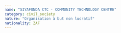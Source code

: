 ```yaml
---
name: "SIYAFUNDA CTC - COMMUNITY TECHNOLOGY CENTRE"
category: civil_society
nature: "Organisation à but non lucratif"
nationality: ZAF
---
```

    